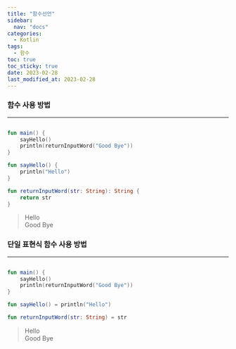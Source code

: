 ```yaml
---
title: "함수선언"  
sidebar:
  nav: "docs"
categories: 
  - Kotlin
tags:
  - 함수
toc: true
toc_sticky: true
date: 2023-02-28
last_modified_at: 2023-02-28
---
```


### 함수 사용 방법
---

```kotlin

fun main() {
    sayHello()
    println(returnInputWord("Good Bye"))
}

fun sayHello() {
    println("Hello")
}

fun returnInputWord(str: String): String {
    return str
}

```

> Hello  
> Good Bye


### 단일 표현식 함수 사용 방법
---

```kotlin

fun main() {
    sayHello()
    println(returnInputWord("Good Bye"))
}

fun sayHello() = println("Hello")

fun returnInputWord(str: String) = str

```

> Hello  
> Good Bye
